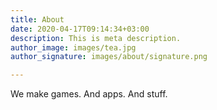 ```yaml
---
title: About
date: 2020-04-17T09:14:34+03:00
description: This is meta description.
author_image: images/tea.jpg
author_signature: images/about/signature.png

---
```

We make games. And apps. And stuff.